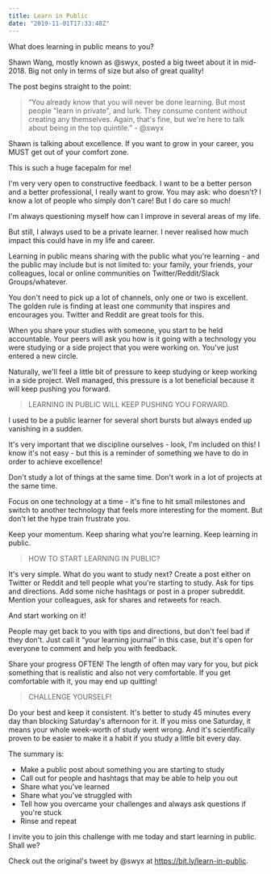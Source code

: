 ```yaml
---
title: Learn in Public
date: "2019-11-01T17:33:48Z"
---
```


What does learning in public means to you?

Shawn Wang, mostly known as @swyx, posted a big tweet about it in mid-2018. Big not only in terms of size but also of great quality!

The post begins straight to the point:

> “You already know that you will never be done learning. But most people "learn in private", and lurk. They consume content without creating any themselves. Again, that's fine, but we're here to talk about being in the top quintile.” - @swyx

Shawn is talking about excellence. If you want to grow in your career, you MUST get out of your comfort zone.

This is such a huge facepalm for me!

I'm very very open to constructive feedback. I want to be a better person and a better professional, I really want to grow. You may ask: who doesn't? I know a lot of people who simply don't care! But I do care so much!

I'm always questioning myself how can I improve in several areas of my life.

But still, I always used to be a private learner. I never realised how much impact this could have in my life and career.

Learning in public means sharing with the public what you're learning - and the public may include but is not limited to: your family, your friends, your colleagues, local or online communities on Twitter/Reddit/Slack Groups/whatever.

You don't need to pick up a lot of channels, only one or two is excellent. The golden rule is finding at least one community that inspires and encourages you. Twitter and Reddit are great tools for this.

When you share your studies with someone, you start to be held accountable. Your peers will ask you how is it going with a technology you were studying or a side project that you were working on. You've just entered a new circle.

Naturally, we'll feel a little bit of pressure to keep studying or keep working in a side project. Well managed, this pressure is a lot beneficial because it will keep pushing you forward.

> LEARNING IN PUBLIC WILL KEEP PUSHING YOU FORWARD.

I used to be a public learner for several short bursts but always ended up vanishing in a sudden.

It's very important that we discipline ourselves - look, I'm included on this! I know it's not easy - but this is a reminder of something we have to do in order to achieve excellence!

Don't study a lot of things at the same time. Don't work in a lot of projects at the same time.

Focus on one technology at a time - it's fine to hit small milestones and switch to another technology that feels more interesting for the moment. But don't let the hype train frustrate you.

Keep your momentum. Keep sharing what you're learning. Keep learning in public.

> HOW TO START LEARNING IN PUBLIC?

It's very simple. What do you want to study next? Create a post either on Twitter or Reddit and tell people what you're starting to study. Ask for tips and directions. Add some niche hashtags or post in a proper subreddit. Mention your colleagues, ask for shares and retweets for reach.

And start working on it!

People may get back to you with tips and directions, but don't feel bad if they don't. Just call it “your learning journal” in this case, but it's open for everyone to comment and help you with feedback.

Share your progress OFTEN! The length of often may vary for you, but pick something that is realistic and also not very comfortable. If you get comfortable with it, you may end up quitting!

> CHALLENGE YOURSELF!

Do your best and keep it consistent. It's better to study 45 minutes every day than blocking Saturday's afternoon for it. If you miss one Saturday, it means your whole week-worth of study went wrong. And it's scientifically proven to be easier to make it a habit if you study a little bit every day.

The summary is:

- Make a public post about something you are starting to study
- Call out for people and hashtags that may be able to help you out
- Share what you've learned
- Share what you've struggled with
- Tell how you overcame your challenges and always ask questions if you're stuck
- Rinse and repeat

I invite you to join this challenge with me today and start learning in public. Shall we?

Check out the original's tweet by @swyx at https://bit.ly/learn-in-public.
